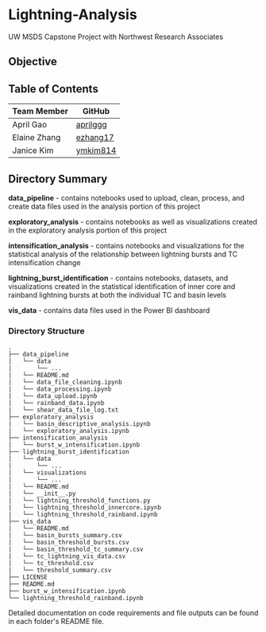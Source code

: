 # Lightning-Analysis
UW MSDS Capstone Project with Northwest Research Associates

## Objective

## Table of Contents

| Team Member  | GitHub                                   |
|------------------|--------------------------------------|
| April Gao       | [aprilggg](https://github.com/aprilggg)    |
| Elaine Zhang     | [ezhang17](https://github.com/ezhang17)|
| Janice Kim      | [ymkim814](https://github.com/ymkim814)|
## Directory Summary
**data_pipeline** - contains notebooks used to upload, clean, process, and create data files used in the analysis portion of this project

**exploratory_analysis** - contains notebooks as well as visualizations created in the exploratory analysis portion of this project

**intensification_analysis** - contains notebooks and visualizations for the statistical analysis of the relationship between lightning bursts and TC intensification change

**lightning_burst_identification** - contains notebooks, datasets, and visualizations created in the statistical identification of inner core and rainband lightning bursts at both the individual TC and basin levels

**vis_data** - contains data files used in the Power BI dashboard

### Directory Structure
```
.
├── data_pipeline
|   └── data
|       └── ...
|   └── README.md
|   └── data_file_cleaning.ipynb
|   └── data_processing.ipynb
|   └── data_upload.ipynb
|   └── rainband_data.ipynb
|   └── shear_data_file_log.txt
├── exploratory_analysis
|   └── basin_descriptive_analysis.ipynb
|   └── exploratory_analysis.ipynb
├── intensification_analysis
|   └── burst_w_intensification.ipynb
├── lightning_burst_identification
|   └── data
|       └── ...
|   └── visualizations
|       └── ...
|   └── README.md
|   └── __init__.py
|   └── lightning_threshold_functions.py
|   └── lightning_threshold_innercore.ipynb
|   └── lightning_threshold_rainband.ipynb
├── vis_data
|   └── README.md
|   └── basin_bursts_summary.csv
|   └── basin_threshold_bursts.csv
|   └── basin_threshold_tc_summary.csv
|   └── tc_lightning_vis_data.csv
|   └── tc_threshold.csv
|   └── threshold_summary.csv
├── LICENSE
├── README.md
├── burst_w_intensification.ipynb
└── lightning_threshold_rainband.ipynb
```

Detailed documentation on code requirements and file outputs can be found in each folder's README file.

